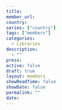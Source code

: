 ```yaml
---
title: 
member_url: 
country: 
series: ["country"] 
tags: ["members"]
categories:
  - Libraries
description:
  - ""
press: 
active: false
draft: true
layout: members 
showReadTime: false
showDate: false
permalink: ""
date: 
---
```

